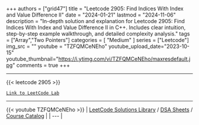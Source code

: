 
+++
authors = ["grid47"]
title = "Leetcode 2905: Find Indices With Index and Value Difference II"
date = "2024-01-21"
lastmod = "2024-11-06"
description = "In-depth solution and explanation for Leetcode 2905: Find Indices With Index and Value Difference II in C++. Includes clear intuition, step-by-step example walkthrough, and detailed complexity analysis."
tags = ["Array","Two Pointers"]
categories = [
    "Medium"
]
series = ["Leetcode"]
img_src = ""
youtube = "TZFQMCeNEho"
youtube_upload_date="2023-10-15"
youtube_thumbnail="https://i.ytimg.com/vi/TZFQMCeNEho/maxresdefault.jpg"
comments = true
+++



---
{{< leetcode 2905 >}}

[`Link to LeetCode Lab`](https://leetcode.com/problems/find-indices-with-index-and-value-difference-ii/description/)

---
{{< youtube TZFQMCeNEho >}}
| [LeetCode Solutions Library](https://grid47.xyz/leetcode/) / [DSA Sheets](https://grid47.xyz/sheets/) / [Course Catalog](https://grid47.xyz/courses/) |
| --- |
